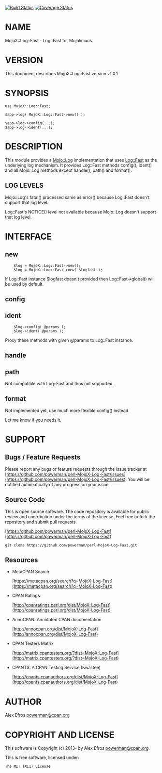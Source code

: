 [![Build Status](https://travis-ci.org/powerman/perl-MojoX-Log-Fast.svg?branch=master)](https://travis-ci.org/powerman/perl-MojoX-Log-Fast)
[![Coverage Status](https://coveralls.io/repos/powerman/perl-MojoX-Log-Fast/badge.svg?branch=master)](https://coveralls.io/r/powerman/perl-MojoX-Log-Fast?branch=master)

# NAME

MojoX::Log::Fast - Log::Fast for Mojolicious

# VERSION

This document describes MojoX::Log::Fast version v1.0.1

# SYNOPSIS

    use MojoX::Log::Fast;

    $app->log( MojoX::Log::Fast->new() );

    $app->log->config(...);
    $app->log->ident(...);

# DESCRIPTION

This module provides a [Mojo::Log](https://metacpan.org/pod/Mojo::Log) implementation that uses [Log::Fast](https://metacpan.org/pod/Log::Fast)
as the underlying log mechanism. It provides Log::Fast methods config(),
ident() and all Mojo::Log methods except handle(), path() and format().

## LOG LEVELS

Mojo::Log's fatal() processed same as error() because Log::Fast doesn't
support that log level.

Log::Fast's NOTICE() level not available because Mojo::Log doesn't support
that log level.

# INTERFACE 

## new

        $log = MojoX::Log::Fast->new();
        $log = MojoX::Log::Fast->new( $logfast );

If Log::Fast instance $logfast doesn't provided then Log::Fast->global()
will be used by default.

## config

## ident

        $log->config( @params );
        $log->ident( @params );

Proxy these methods with given @params to Log::Fast instance.

## handle

## path

Not compatible with Log::Fast and thus not supported.

## format

Not implemented yet, use much more flexible config() instead.

Let me know if you needs it.

# SUPPORT

## Bugs / Feature Requests

Please report any bugs or feature requests through the issue tracker
at [https://github.com/powerman/perl-MojoX-Log-Fast/issues](https://github.com/powerman/perl-MojoX-Log-Fast/issues).
You will be notified automatically of any progress on your issue.

## Source Code

This is open source software. The code repository is available for
public review and contribution under the terms of the license.
Feel free to fork the repository and submit pull requests.

[https://github.com/powerman/perl-MojoX-Log-Fast](https://github.com/powerman/perl-MojoX-Log-Fast)

    git clone https://github.com/powerman/perl-MojoX-Log-Fast.git

## Resources

- MetaCPAN Search

    [https://metacpan.org/search?q=MojoX-Log-Fast](https://metacpan.org/search?q=MojoX-Log-Fast)

- CPAN Ratings

    [http://cpanratings.perl.org/dist/MojoX-Log-Fast](http://cpanratings.perl.org/dist/MojoX-Log-Fast)

- AnnoCPAN: Annotated CPAN documentation

    [http://annocpan.org/dist/MojoX-Log-Fast](http://annocpan.org/dist/MojoX-Log-Fast)

- CPAN Testers Matrix

    [http://matrix.cpantesters.org/?dist=MojoX-Log-Fast](http://matrix.cpantesters.org/?dist=MojoX-Log-Fast)

- CPANTS: A CPAN Testing Service (Kwalitee)

    [http://cpants.cpanauthors.org/dist/MojoX-Log-Fast](http://cpants.cpanauthors.org/dist/MojoX-Log-Fast)

# AUTHOR

Alex Efros <powerman@cpan.org>

# COPYRIGHT AND LICENSE

This software is Copyright (c) 2013- by Alex Efros <powerman@cpan.org>.

This is free software, licensed under:

    The MIT (X11) License
